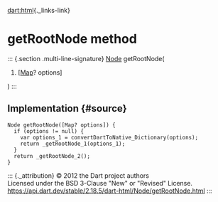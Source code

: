 [dart:html](../../dart-html/dart-html-library){._links-link}

getRootNode method
==================

::: {.section .multi-line-signature}
[Node](../node-class) getRootNode(

1.  \[[Map](../../dart-core/map-class)? options\]

)
:::

Implementation {#source}
--------------

``` {.language-dart data-language="dart"}
Node getRootNode([Map? options]) {
  if (options != null) {
    var options_1 = convertDartToNative_Dictionary(options);
    return _getRootNode_1(options_1);
  }
  return _getRootNode_2();
}
```

::: {._attribution}
© 2012 the Dart project authors\
Licensed under the BSD 3-Clause \"New\" or \"Revised\" License.\
<https://api.dart.dev/stable/2.18.5/dart-html/Node/getRootNode.html>
:::

